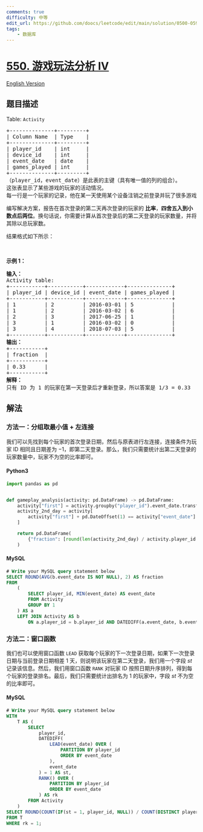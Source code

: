 ```yaml
---
comments: true
difficulty: 中等
edit_url: https://github.com/doocs/leetcode/edit/main/solution/0500-0599/0550.Game%20Play%20Analysis%20IV/README.md
tags:
    - 数据库
---
```


<!-- problem:start -->

# [550. 游戏玩法分析 IV](https://leetcode.cn/problems/game-play-analysis-iv)

[English Version](/solution/0500-0599/0550.Game%20Play%20Analysis%20IV/README_EN.md)

## 题目描述

<!-- description:start -->

<p>Table:&nbsp;<code>Activity</code></p>

<pre>
+--------------+---------+
| Column Name  | Type    |
+--------------+---------+
| player_id    | int     |
| device_id    | int     |
| event_date   | date    |
| games_played | int     |
+--------------+---------+
（player_id，event_date）是此表的主键（具有唯一值的列的组合）。
这张表显示了某些游戏的玩家的活动情况。
每一行是一个玩家的记录，他在某一天使用某个设备注销之前登录并玩了很多游戏（可能是 0）。
</pre>

<p>编写解决方案，报告在首次登录的第二天再次登录的玩家的 <strong>比率</strong>，<strong>四舍五入到小数点后两位</strong>。换句话说，你需要计算从首次登录后的第二天登录的玩家数量，并将其除以总玩家数。</p>

<p>结果格式如下所示：</p>

<p>&nbsp;</p>

<p><strong>示例 1：</strong></p>

<pre>
<strong>输入：</strong>
Activity table:
+-----------+-----------+------------+--------------+
| player_id | device_id | event_date | games_played |
+-----------+-----------+------------+--------------+
| 1         | 2         | 2016-03-01 | 5            |
| 1         | 2         | 2016-03-02 | 6            |
| 2         | 3         | 2017-06-25 | 1            |
| 3         | 1         | 2016-03-02 | 0            |
| 3         | 4         | 2018-07-03 | 5            |
+-----------+-----------+------------+--------------+
<strong>输出：</strong>
+-----------+
| fraction  |
+-----------+
| 0.33      |
+-----------+
<strong>解释：</strong>
只有 ID 为 1 的玩家在第一天登录后才重新登录，所以答案是 1/3 = 0.33
</pre>

<!-- description:end -->

## 解法

<!-- solution:start -->

### 方法一：分组取最小值 + 左连接

我们可以先找到每个玩家的首次登录日期，然后与原表进行左连接，连接条件为玩家 ID 相同且日期差为 $-1$，即第二天登录。那么，我们只需要统计出第二天登录的玩家数量中，玩家不为空的比率即可。

<!-- tabs:start -->

#### Python3

```python
import pandas as pd


def gameplay_analysis(activity: pd.DataFrame) -> pd.DataFrame:
    activity["first"] = activity.groupby("player_id").event_date.transform(min)
    activity_2nd_day = activity[
        activity["first"] + pd.DateOffset(1) == activity["event_date"]
    ]

    return pd.DataFrame(
        {"fraction": [round(len(activity_2nd_day) / activity.player_id.nunique(), 2)]}
    )
```

#### MySQL

```sql
# Write your MySQL query statement below
SELECT ROUND(AVG(b.event_date IS NOT NULL), 2) AS fraction
FROM
    (
        SELECT player_id, MIN(event_date) AS event_date
        FROM Activity
        GROUP BY 1
    ) AS a
    LEFT JOIN Activity AS b
        ON a.player_id = b.player_id AND DATEDIFF(a.event_date, b.event_date) = -1;
```

<!-- tabs:end -->

<!-- solution:end -->

<!-- solution:start -->

### 方法二：窗口函数

我们也可以使用窗口函数 `LEAD` 获取每个玩家的下一次登录日期，如果下一次登录日期与当前登录日期相差 $1$ 天，则说明该玩家在第二天登录，我们用一个字段 $st$ 记录该信息。然后，我们用窗口函数 `RANK` 对玩家 ID 按照日期升序排列，得到每个玩家的登录排名。最后，我们只需要统计出排名为 $1$ 的玩家中，字段 $st$ 不为空的比率即可。

<!-- tabs:start -->

#### MySQL

```sql
# Write your MySQL query statement below
WITH
    T AS (
        SELECT
            player_id,
            DATEDIFF(
                LEAD(event_date) OVER (
                    PARTITION BY player_id
                    ORDER BY event_date
                ),
                event_date
            ) = 1 AS st,
            RANK() OVER (
                PARTITION BY player_id
                ORDER BY event_date
            ) AS rk
        FROM Activity
    )
SELECT ROUND(COUNT(IF(st = 1, player_id, NULL)) / COUNT(DISTINCT player_id), 2) AS fraction
FROM T
WHERE rk = 1;
```

<!-- tabs:end -->

<!-- solution:end -->

<!-- problem:end -->
